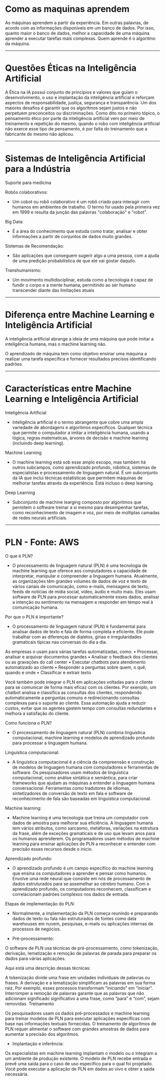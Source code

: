 # Como as maquinas aprendem

As máquinas aprendem a partir da experiência. Em outras palavras, de acordo com as informações disponíveis em um banco de dados. Por isso, quanto maior o banco de dados, melhor a capacidade de uma máquina aprender a executar tarefas mais complexas. Quem aprende é o algoritmo da máquina.

--------------------------------------------------------------------------------------------------------------
# Questões Éticas na Inteligência Artificial

A Ética na IA possui conjunto de princípios e valores que guiam o desenvolvimento, o uso e implantação da inteligência artificial e reforçam aspectos de responsabilidade, justiça, segurança e transparência. Um dos maiores desafios é garantir que os algoritmos sejam justos e não perpetuem preconceitos ou discriminações.
Como dito no primeiro tópico, o pensamento ético por parte da inteligência artificial vem por meio de treinamento e repetição do mesmo, quando o robo com inteligência artificial não exerce esse tipo de pensamento, é por falta do treinamento que a fabricante do mesmo não aplicou.

--------------------------------------------------------------------------------------------------------------
# Sistemas de Inteligência Artificial para a Indústria

Suporte para medicina

Robôs colaborativos:

* Um cobot ou robô colaborativo é um robô criado para interagir com humanos em ambientes de trabalho. O termo foi usado pela primeira vez em 1999 e resulta da junção das palavras "colaboração" e "robot".

Big Data:

* É a área do conhecimento que estuda como tratar, analisar e obter informações a partir de conjuntos de dados muito grandes.

Sistemas de Recomendação: 

* São aplicações que conseguem sugerir algo a uma pessoa, com a ajuda de uma predição probabilística de que ele vai gostar daquilo.

Transhumanismo: 

* Um movimento multidisciplinar, estuda como a tecnologia é capaz de fundir o corpo e a mente humana, permitindo ao ser humano transcender diante das limitações atuais

--------------------------------------------------------------------------------------------------------------
# Diferença entre Machine Learning e Inteligência Artificial

A inteligência artificial abrange a ideia de uma máquina que pode imitar a inteligência humana, mas o machine learning não. 

O aprendizado de máquina tem como objetivo ensinar uma máquina a realizar uma tarefa específica e fornecer resultados precisos identificando padrões.

--------------------------------------------------------------------------------------------------------------
# Características entre Machine Learning e Inteligência Artificial

Inteligência Artificial

* Inteligência artificial é o termo abrangente que cobre uma ampla variedade de abordagens e algoritmos específicos. 
Qualquer técnica que permite o computador a imitar a inteligência humana, usando a lógica, regras matematicas, árvores de decisão e machine learning (incluindo deep learning).

Machine Learning
* O machine learning está sob esse amplo escopo, mas também há outros subcampos, como aprendizado profundo, robótica, sistemas de especialistas e processamento de linguagem natural.
É um subconjunto da IA que inclui técnicas estatísticas que permitem máquinas de melhorar tarefas através da experiência. Está incluso o deep learning.

Deep Learning

* Subconjunto de machine learging composto por algoritmos que permitem o software treinar a si mesmo para desempenhar tarefas, como reconhecimento de imagem e voz, por meio de múltiplas camadas de redes neurais artificiais.

--------------------------------------------------------------------------------------------------------------
# PLN - Fonte: AWS 

O que é PLN?

* O processamento de linguagem natural (PLN) é uma tecnologia de machine learning que oferece aos computadores a capacidade de interpretar, manipular e compreender a linguagem humana. Atualmente, as organizações têm grandes volumes de dados de voz e texto de vários canais de comunicação, como e-mails, mensagens de texto, feeds de notícias de mídia social, vídeo, áudio e muito mais. Eles usam software de PLN para processar automaticamente esses dados, analisar a intenção ou sentimento na mensagem e responder em tempo real à comunicação humana.

Por que o PLN é importante?

* O processamento de linguagem natural (PLN) é fundamental para analisar dados de texto e fala de forma completa e eficiente. Ele pode trabalhar com as diferenças de dialetos, gírias e irregularidades gramaticais típicas nas conversas do dia a dia.

As empresas o usam para várias tarefas automatizadas, como:
•    Processar, analisar e arquivar documentos grandes
•    Analisar o feedback dos clientes ou as gravações do call center
•    Executar chatbots para atendimento automatizado ao cliente
•    Responder a perguntas sobre quem, o quê, quando e onde
•    Classificar e extrair texto


Você também pode integrar o PLN em aplicações voltadas para o cliente para se comunicar de forma mais eficaz com os clientes. Por exemplo, um chatbot analisa e classifica as consultas dos clientes, respondendo automaticamente a perguntas comuns e redirecionando consultas complexas para o suporte ao cliente. Essa automação ajuda a reduzir custos, evitar que os agentes gastem tempo com consultas redundantes e melhora a satisfação do cliente.

Como funciona o PLN?

* O processamento de linguagem natural (PLN) combina linguística computacional, machine learning e modelos de aprendizado profundo para processar a linguagem humana.

Linguística computacional:

* A linguística computacional é a ciência da compreensão e construção de modelos de linguagem humana com computadores e ferramentas de software. Os pesquisadores usam métodos de linguística computacional, como análise sintática e semântica, para criar frameworks que ajudam as máquinas a entender a linguagem humana conversacional. Ferramentas como tradutores de idiomas, sintetizadores de conversão de texto em fala e software de reconhecimento de fala são baseadas em linguística computacional. 

Machine learning:

* Machine learning é uma tecnologia que treina um computador com dados de amostra para melhorar sua eficiência. A linguagem humana tem vários atributos, como sarcasmo, metáforas, variações na estrutura da frase, além de exceções gramaticais e de uso que levam anos para os humanos aprenderem. Os programadores usam métodos de machine learning para ensinar aplicações de PLN a reconhecer e entender com precisão esses recursos desde o início.

Aprendizado profundo:

* O aprendizado profundo é um campo específico do machine learning que ensina os computadores a aprender e pensar como humanos. Envolve uma rede neural que consiste em nós de processamento de dados estruturados para se assemelhar ao cérebro humano. Com o aprendizado profundo, os computadores reconhecem, classificam e correlacionam padrões complexos nos dados de entrada.

Etapas de implementação do PLN: 

* Normalmente, a implementação da PLN começa reunindo e preparando dados de texto ou fala não estruturados de fontes como data warehouses em nuvem, pesquisas, e-mails ou aplicações internas de processos de negócios.

* Pré-processamento:

O software de PLN usa técnicas de pré-processamento, como tokenização, derivação, lematização e remoção de palavras de parada para preparar os dados para várias aplicações. 

Aqui está uma descrição dessas técnicas:

A tokenização divide uma frase em unidades individuais de palavras ou frases. 
A derivação e a lematização simplificam as palavras em sua forma raiz. Por exemplo, esses processos transformam “iniciando” em “iniciar”. 
Interromper a remoção de palavras garante que as palavras que não adicionam significado significativo a uma frase, como “para” e “com”, sejam removidas. 
Treinamento

Os pesquisadores usam os dados pré-processados e machine learning para treinar modelos de PLN para executar aplicações específicas com base nas informações textuais fornecidas. O treinamento de algoritmos de PLN requer alimentar o software com grandes amostras de dados para aumentar a precisão dos algoritmos. 

* Implantação e inferência:

Os especialistas em machine learning implantam o modelo ou o integram a um ambiente de produção existente. O modelo de PLN recebe entrada e prevê uma saída para o caso de uso específico para o qual foi projetado. Você pode executar a aplicação de PLN em dados ao vivo e obter a saída necessária.